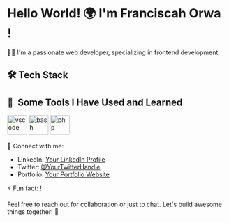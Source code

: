 
# Hello World! 🌍 I'm Franciscah Orwa !

👩‍💻 I'm a passionate web developer, specializing in frontend development.


## 🛠️ Tech Stack
<h2> 🚀 &nbsp;Some Tools I Have Used and Learned</h2>
<p align="left">
<img src="https://cdn.jsdelivr.net/gh/devicons/devicon/icons/vscode/vscode-original.svg" alt="vscode" width="45" height="45"/>
<img src="https://cdn.jsdelivr.net/gh/devicons/devicon/icons/bash/bash-original.svg" alt="bash" width="45" height="45"/>
<img src="https://cdn.jsdelivr.net/gh/devicons/devicon/icons/php/php-original.svg" alt="php" width="45" height="45"/>
</p>

🔗 Connect with me:
   - LinkedIn: [Your LinkedIn Profile](https://www.linkedin.com/in//)
   - Twitter: [@YourTwitterHandle](https://twitter.com//)
   - Portfolio: [Your Portfolio Website](https:///)

⚡ Fun fact: !



Feel free to reach out for collaboration or just to chat. Let's build awesome things together! 🚀
